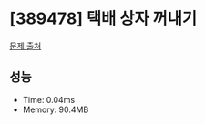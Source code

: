# [389478] 택배 상자 꺼내기

[문제 출처](https://school.programmers.co.kr/learn/courses/30/lessons/389478)

## 성능

- Time: 0.04ms
- Memory: 90.4MB